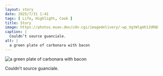```yaml
---
layout: story
date: 2025/7/31 1:41
tags: [ Life, Highlight, Cook ]
title: Story
image: https://photos.muan.dev/cdn-cgi/imagedelivery/-wp_VgtWlgmh1JURQ8t1mg/0075717a-604f-44a2-1f30-244a92449d00/public
caption: |
  Couldn’t source guanciale.
alt: |
  a green plate of carbonara with bacon
---
```



![a green plate of carbonara with bacon](https://photos.muan.dev/cdn-cgi/imagedelivery/-wp_VgtWlgmh1JURQ8t1mg/0075717a-604f-44a2-1f30-244a92449d00/public)

Couldn’t source guanciale.
